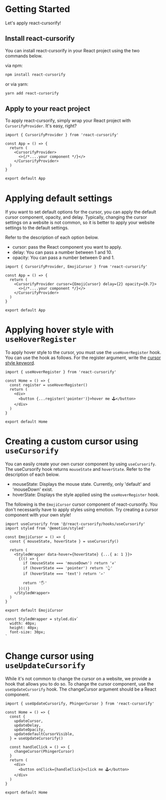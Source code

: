 # Getting Started

Let's apply react-cursorify!

## Install react-cursorify

You can install react-cursorify in your React project using the two commands below.

via npm:

```zsh
npm install react-cursorify
```

or via yarn:

```zsh
yarn add react-cursorify
```

## Apply to your react project

To apply react-cursorify, simply wrap your React project with `CursorifyProvider`. It's easy, right?

```tsx
import { CursorifyProvider } from 'react-cursorify'

const App = () => {
  return (
    <CursorifyProvider>
      <>{/*....your component */}</>
    </CursorifyProvider>
  )
}

export default App
```

# Applying default settings

If you want to set default options for the cursor, you can apply the default cursor component, opacity, and delay. Typically, changing the cursor settings on a website is not common, so it is better to apply your website settings to the default settings.

Refer to the description of each option below.

- cursor: pass the React component you want to apply.
- delay: You can pass a number between 1 and 10.
- opacity: You can pass a number between 0 and 1.

```tsx
import { CursorifyProvider, EmojiCursor } from 'react-cursorify'

const App = () => {
  return (
    <CursorifyProvider cursor={EmojiCursor} delay={2} opacity={0.7}>
      <>{/*....your component */}</>
    </CursorifyProvider>
  )
}

export default App
```

# Applying hover style with `useHoverRegister`

To apply hover style to the cursor, you must use the `useHoverRegister` hook. You can use the hook as follows. For the register argument, write the [cursor style keyword](https://developer.mozilla.org/en-US/docs/Web/CSS/cursor#values).

```tsx
import { useHoverRegister } from 'react-cursorify'

const Home = () => {
  const register = useHoverRegister()
  return (
    <div>
      <button {...register('pointer')}>hover me 🕹️</button>
    </div>
  )
}

export default Home
```

# Creating a custom cursor using `useCursorify`

You can easily create your own cursor component by using `useCursorify`. The useCursorify hook returns `mouseState` and `hoverState`. Refer to the description of each below.

- mouseState: Displays the mouse state. Currently, only 'default' and 'mouseDown' exist.
- hoverState: Displays the style applied using the `useHoverRegister` hook.

The following is the `EmojiCursor` cursor component of react-cursorify. You don't necessarily have to apply styles using emotion. Try creating a cursor component with your own style!

```tsx
import useCursorify from '@/react-cursorify/hooks/useCursorify'
import styled from '@emotion/styled'

const EmojiCursor = () => {
  const { mouseState, hoverState } = useCursorify()

  return (
    <StyledWrapper data-hover={hoverState} {...{ a: 1 }}>
      {(() => {
        if (mouseState === 'mouseDown') return '✊'
        if (hoverState === 'pointer') return '👆'
        if (hoverState === 'text') return '✍️'

        return '🖐️'
      })()}
    </StyledWrapper>
  )
}

export default EmojiCursor

const StyledWrapper = styled.div`
  width: 40px;
  height: 40px;
  font-size: 30px;
`
```

# Change cursor using `useUpdateCursorify`

While it's not common to change the cursor on a website, we provide a hook that allows you to do so. To change the cursor component, use the `useUpdateCursorify` hook. The changeCursor argument should be a React component.

```tsx
import { useUpdateCursorify, PhingerCursor } from 'react-cursorify'

const Home = () => {
  const {
    updateCursor,
    updateDelay,
    updateOpacity,
    updatedefaultCursorVisible,
  } = useUpdateCursorify()

  const handleClick = () => {
    changeCursor(PhingerCursor)
  }
  return (
    <div>
      <button onClick={handleClick}>click me 🕹️</button>
    </div>
  )
}

export default Home
```
